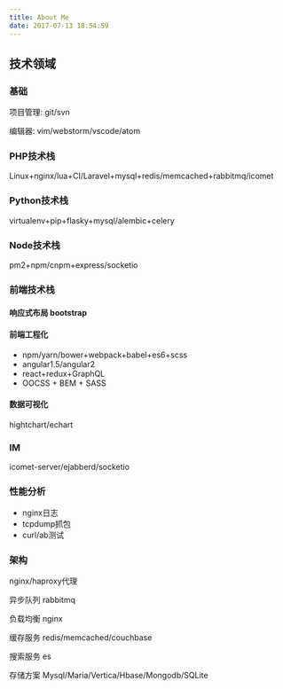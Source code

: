 ```yaml
---
title: About Me
date: 2017-07-13 18:54:59
---
```

## 技术领域

### 基础
项目管理: git/svn

编辑器: vim/webstorm/vscode/atom

### PHP技术栈

Linux+nginx/lua+CI/Laravel+mysql+redis/memcached+rabbitmq/icomet

### Python技术栈

virtualenv+pip+flasky+mysql/alembic+celery

### Node技术栈

pm2+npm/cnpm+express/socketio

### 前端技术栈

#### 响应式布局 bootstrap

#### 前端工程化

* npm/yarn/bower+webpack+babel+es6+scss  
* angular1.5/angular2  
* react+redux+GraphQL  
* OOCSS + BEM + SASS

#### 数据可视化
hightchart/echart

### IM

icomet-server/ejabberd/socketio

### 性能分析
* nginx日志  
* tcpdump抓包  
* curl/ab测试

### 架构
nginx/haproxy代理

异步队列 rabbitmq

负载均衡 nginx

缓存服务 redis/memcached/couchbase

搜索服务 es

存储方案 Mysql/Maria/Vertica/Hbase/Mongodb/SQLite
